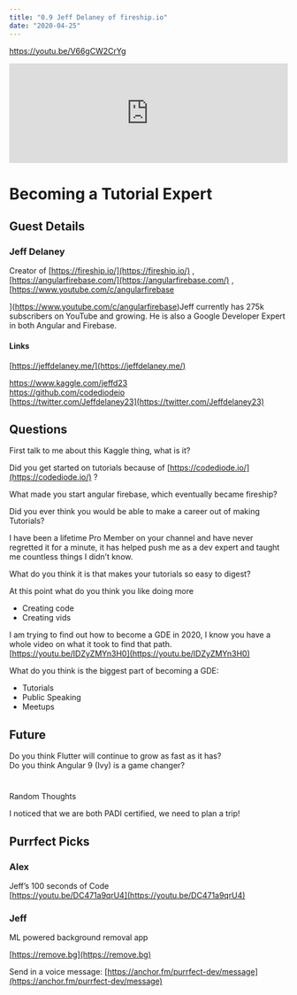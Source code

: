 ```yaml
---
title: "0.9 Jeff Delaney of fireship.io"
date: "2020-04-25"
---
```


https://youtu.be/V66gCW2CrYg

<iframe style="width: 100%; height: 180px;" src="https://anchor.fm/purrfect-dev/embed/episodes/0-9-Jeff-Delaney-of-fireship-io-ed8fi5" width="100%" height="180px" frameborder="0" scrolling="no"></iframe>

# Becoming a Tutorial Expert

## Guest Details

### Jeff Delaney

Creator of [https://fireship.io/](https://fireship.io/) , [https://angularfirebase.com/](https://angularfirebase.com/) , [https://www.youtube.com/c/angularfirebase

](https://www.youtube.com/c/angularfirebase)Jeff currently has 275k subscribers on YouTube and growing. He is also a Google Developer Expert in both Angular and Firebase.

#### Links

[https://jeffdelaney.me/](https://jeffdelaney.me/)

[https://www.kaggle.com/jeffd23  
](https://www.kaggle.com/jeffd23)[https://github.com/codediodeio  
](https://github.com/codediodeio)[https://twitter.com/Jeffdelaney23](https://twitter.com/Jeffdelaney23)

## Questions

First talk to me about this Kaggle thing, what is it?

Did you get started on tutorials because of [https://codediode.io/](https://codediode.io/) ?

What made you start angular firebase, which eventually became fireship?

Did you ever think you would be able to make a career out of making Tutorials?

I have been a lifetime Pro Member on your channel and have never regretted it for a minute, it has helped push me as a dev expert and taught me countless things I didn’t know.

What do you think it is that makes your tutorials so easy to digest?

At this point what do you think you like doing more

- Creating code
- Creating vids

I am trying to find out how to become a GDE in 2020, I know you have a whole video on what it took to find that path. [https://youtu.be/IDZyZMYn3H0](https://youtu.be/IDZyZMYn3H0)

What do you think is the biggest part of becoming a GDE:

- Tutorials
- Public Speaking
- Meetups

## Future

Do you think Flutter will continue to grow as fast as it has?  
Do you think Angular 9 (Ivy) is a game changer?

#

Random Thoughts

I noticed that we are both PADI certified, we need to plan a trip!

## Purrfect Picks

### Alex

Jeff’s 100 seconds of Code  
[https://youtu.be/DC471a9qrU4](https://youtu.be/DC471a9qrU4)

### Jeff

ML powered background removal app

[https://remove.bg](https://remove.bg)

Send in a voice message: [https://anchor.fm/purrfect-dev/message](https://anchor.fm/purrfect-dev/message)
